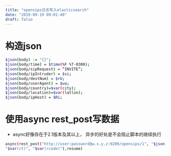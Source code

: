```yaml
---
title: "opensips日志写入elasticsearch"
date: "2019-09-19 09:01:40"
draft: false
---
```


# 构造json

```bash
$json(body) := "{}";
$json(body/time) = $time(%F %T-0300);
$json(body/sipRequest) = “INVITE”;
$json(body/ipIntruder) = $si;
$json(body/destNum) = $rU;
$json(body/userAgent) = $ua;
$json(body/country)=$var(city);
$json(body/location)=$var(latlon);
$json(body/ipHost) = $Ri;
```


# 使用async rest_post写数据

- async好像存在于2.1版本及其以上， 异步的好处是不会阻止脚本的继续执行

```bash
async(rest_post("http://user:password@w.x.y.z:9200/opensips/1", "$json(body)", "$var(ctype)",
"$var(ct)", "$var(rcode)"),resume)
```


